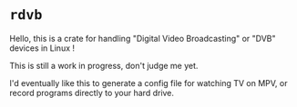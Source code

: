 # `rdvb`

Hello, this is a crate for handling "Digital Video Broadcasting" or "DVB" devices in Linux !

This is still a work in progress, don't judge me yet.

I'd eventually like this to generate a config file for watching TV on MPV, or record programs directly to your hard drive.
